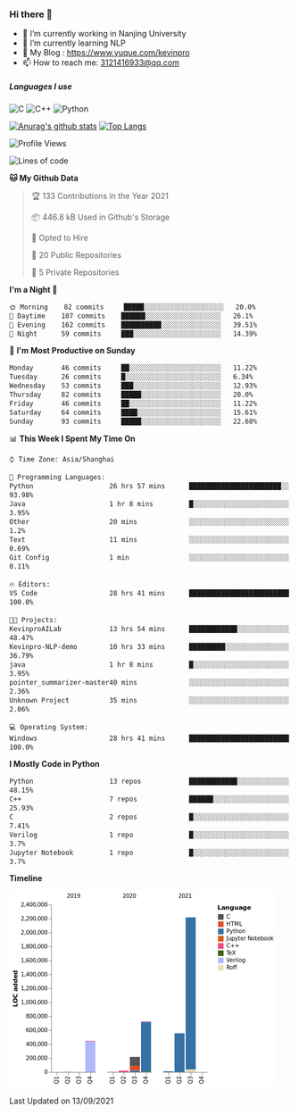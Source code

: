### Hi there 👋

- 🔭 I’m currently working in Nanjing University
- 🌱 I’m currently learning NLP
- 👯 My Blog : https://www.yuque.com/kevinpro
- 📫 How to reach me: 3121416933@qq.com

##### Languages I use
![C](https://img.shields.io/badge/-C-000000?style=flat&logo=c)
![C++](https://img.shields.io/badge/-C++-000000?style=flat&logo=c%2B%2B)
![Python](https://img.shields.io/badge/-Python-000000?style=flat&logo=python)

[![Anurag's github stats](https://github-readme-stats.vercel.app/api?username=Ricardokevins)](https://github.com/anuraghazra/github-readme-stats)
[![Top Langs](https://github-readme-stats.vercel.app/api/top-langs/?username=Ricardokevins)](https://github.com/anuraghazra/github-readme-stats)

<!--START_SECTION:waka-->
![Profile Views](http://img.shields.io/badge/Profile%20Views-1-blue)

![Lines of code](https://img.shields.io/badge/From%20Hello%20World%20I%27ve%20Written-4.2%20million%20lines%20of%20code-blue)

**🐱 My Github Data** 

> 🏆 133 Contributions in the Year 2021
 > 
> 📦 446.8 kB Used in Github's Storage 
 > 
> 💼 Opted to Hire
 > 
> 📜 20 Public Repositories 
 > 
> 🔑 5 Private Repositories  
 > 
**I'm a Night 🦉** 

```text
🌞 Morning    82 commits     █████░░░░░░░░░░░░░░░░░░░░   20.0% 
🌆 Daytime    107 commits    ██████░░░░░░░░░░░░░░░░░░░   26.1% 
🌃 Evening    162 commits    ██████████░░░░░░░░░░░░░░░   39.51% 
🌙 Night      59 commits     ███░░░░░░░░░░░░░░░░░░░░░░   14.39%

```
📅 **I'm Most Productive on Sunday** 

```text
Monday       46 commits     ██░░░░░░░░░░░░░░░░░░░░░░░   11.22% 
Tuesday      26 commits     █░░░░░░░░░░░░░░░░░░░░░░░░   6.34% 
Wednesday    53 commits     ███░░░░░░░░░░░░░░░░░░░░░░   12.93% 
Thursday     82 commits     █████░░░░░░░░░░░░░░░░░░░░   20.0% 
Friday       46 commits     ██░░░░░░░░░░░░░░░░░░░░░░░   11.22% 
Saturday     64 commits     ████░░░░░░░░░░░░░░░░░░░░░   15.61% 
Sunday       93 commits     █████░░░░░░░░░░░░░░░░░░░░   22.68%

```


📊 **This Week I Spent My Time On** 

```text
⌚︎ Time Zone: Asia/Shanghai

💬 Programming Languages: 
Python                   26 hrs 57 mins      ███████████████████████░░   93.98% 
Java                     1 hr 8 mins         █░░░░░░░░░░░░░░░░░░░░░░░░   3.95% 
Other                    20 mins             ░░░░░░░░░░░░░░░░░░░░░░░░░   1.2% 
Text                     11 mins             ░░░░░░░░░░░░░░░░░░░░░░░░░   0.69% 
Git Config               1 min               ░░░░░░░░░░░░░░░░░░░░░░░░░   0.11%

🔥 Editors: 
VS Code                  28 hrs 41 mins      █████████████████████████   100.0%

🐱‍💻 Projects: 
KevinproAILab            13 hrs 54 mins      ████████████░░░░░░░░░░░░░   48.47% 
Kevinpro-NLP-demo        10 hrs 33 mins      █████████░░░░░░░░░░░░░░░░   36.79% 
java                     1 hr 8 mins         █░░░░░░░░░░░░░░░░░░░░░░░░   3.95% 
pointer_summarizer-master40 mins             ░░░░░░░░░░░░░░░░░░░░░░░░░   2.36% 
Unknown Project          35 mins             ░░░░░░░░░░░░░░░░░░░░░░░░░   2.06%

💻 Operating System: 
Windows                  28 hrs 41 mins      █████████████████████████   100.0%

```

**I Mostly Code in Python** 

```text
Python                   13 repos            ████████████░░░░░░░░░░░░░   48.15% 
C++                      7 repos             ██████░░░░░░░░░░░░░░░░░░░   25.93% 
C                        2 repos             █░░░░░░░░░░░░░░░░░░░░░░░░   7.41% 
Verilog                  1 repo              █░░░░░░░░░░░░░░░░░░░░░░░░   3.7% 
Jupyter Notebook         1 repo              █░░░░░░░░░░░░░░░░░░░░░░░░   3.7%

```


**Timeline**

![Chart not found](https://raw.githubusercontent.com/Ricardokevins/Ricardokevins/master/charts/bar_graph.png) 


 Last Updated on 13/09/2021
<!--END_SECTION:waka-->
